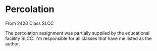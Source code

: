 # Percolation
From 2420 Class SLCC

The percolation assignment was partially supplied by the educational faciility SLCC. 
I'm responsible for all classes that have me listed as the author. 
